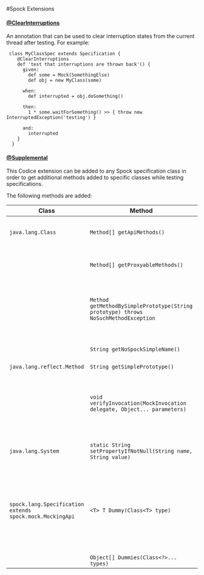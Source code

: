 #Spock Extensions

#### [@ClearInterruptions](spock-extensions/src/main/groovy/org/codice/spock/extension/builtin/ClearInterruptionsExtension.groovy)
An annotation that can be used to clear interruption states from the current thread after testing. For example:
```
 class MyClassSpec extends Specification {
    @ClearInterruptions
    def 'test that interruptions are thrown back'() {
      given:
        def some = Mock(SomethingElse)
        def obj = new MyClass(some)

      when:
        def interrupted = obj.doSomething()

      then:
        1 * some.waitForSomething() >> { throw new InterruptedException('testing') }

      and:
        interrupted
    }
  }
```

#### [@Supplemental](spock-extensions/src/main/groovy/org/codice/spock/extension/Supplemental.groovy) 
This Codice extension can be added to any Spock specification class in order to get additional methods added to specific classes while testing specifications.

The following methods are added:

| Class                            | Method | Description |
| -------------------------------- | --- | --- |
| `java.lang.Class`                | `Method[] getApiMethods()` | Gets all API methods (inherited or not) for the given class filtering away all non public methods and all methods defined by the Object class (e.g. `Object.equals()`, `Object.toString()`, `Object.clone()` ...). |
|                                  | `Method[] getProxyableMethods()` | Gets all public proxy-able methods (inherited or not) for the class filtering away all final methods and all methods defined by the Object class (e.g. `Object.equals()`, `Object.toString()`, `Object.clone()` ...). |
|                                  | `Method getMethodBySimplePrototype(String prototype) throws NoSuchMethodException` | Returns a `Method` object that reflects the specified public member method of the underlying class or interface that matches the given simple prototype (e.g. `Object.class.getMethodBySimplePrototype('equals(Object)'))`. A simple prototype is the name of the method with the simple name of all parameter types separated by a comma in between parenthesis |
|                                  | `String getNoSpockSimpleName()`| Returns the simple name of the underlying class as given in the source code stripping away any references to Spock mocks, stubs, or spies. |
| `java.lang.reflect.Method`       | `String getSimplePrototype()` | Gets a simple prototype string to represent the method. |
|                                  | `void verifyInvocation(MockInvocation delegate, Object... parameters)` | Asserts if the mock invocation matches the specified method. Only the method name and parameter types/values are verified. This method is meant to be invoked from within a closure associated with a stubbed interaction by passing it a reference to the closure's delegate and the expected parameters used when calling the method. Parameters are verified using identity check and not equality. No verification of parameters will occur if no expected parameters are specified.  |
| `java.lang.System`               | `static String setPropertyIfNotNull(String name, String value)` | Sets the system property indicated by the specified key only if the specified value is not `null` otherwise remove any mappings to the specified key and returns the previous value or `null` if it did not have one |
| `spock.lang.Specification extends spock.mock.MockingApi` | `<T> T Dummy(Class<T> type)` | Creates a dummy value or stub for the specified type. It return default values for primitive data types and their wrappers, `null` for `Void`, empty string for `String` and `GString`, empty buffer for `StringBuilder` and `StringBuffer`, corresponding empty collections for `Iterable`, `Collection`, `List`, `Set`, `SortedSet`, `NavigatableSet`, `Map`, `SortedMap`, `NavigatableMap`, `Optional.empty()` for `Optional`, 0 for `BigDecimal` and `BigInteger`, empty arrays for arrays, first enum for enumerations. For anything else, it will try to instantiate the type using its default constructor and if that fails, it will return a Spock stub. |
|                                  | `Object[] Dummies(Class<?>... types)` | Creates dummy values or stubs for the specified types. |
